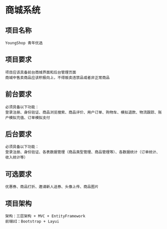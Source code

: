 # 商城系统
## 项目名称
    YoungShop 青年优选
## 项目要求
    项目应该具备前台商城界面和后台管理页面
    商城中售卖商品应该积极向上，不得贩卖违禁品或者非正常商品
## 前台要求
    必须具备以下功能：
    登录注册、身份验证、商品浏览搜索、商品评价、用户订单、购物车、模拟退款、物流跟踪、账户模拟充值、订单模拟支付
## 后台要求
    必须具备以下功能：
    登录注册、身份验证、各表数据管理（商品类型管理、商品管理等）、各数据统计（订单统计、收入统计等）
## 可选要求
    优惠券、商品打折、邀请新人送券、头像上传、商品图片
## 项目架构
    架构：三层架构 + MVC + EntityFramework
    前端UI：Bootstrap + Layui